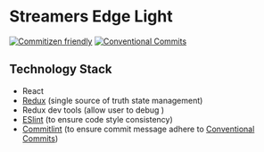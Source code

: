# Streamers Edge Light

[![Commitizen friendly](https://img.shields.io/badge/commitizen-friendly-brightgreen.svg)](http://commitizen.github.io/cz-cli/) 
[![Conventional Commits](https://img.shields.io/badge/Conventional%20Commits-1.0.0-yellow.svg)](https://conventionalcommits.org)

## Technology Stack

- React
- [Redux](https://redux.js.org/) (single source of truth state management)
- Redux dev tools (allow user to debug )
- [ESlint](https://eslint.org/) (to ensure code style consistency)
- [Commitlint](https://www.npmjs.com/package/@commitlint/cli) (to ensure commit message adhere to [Conventional Commits](https://www.conventionalcommits.org))